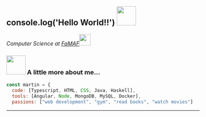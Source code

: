 <h2> console.log('Hello World!!') <img src="https://media.giphy.com/media/mGcNjsfWAjY5AEZNw6/giphy.gif" width="50"></h2>
<p><em>Computer Science at <a href="https://www.famaf.unc.edu.ar/">FaMAF</a><img src="https://media.giphy.com/media/fYSnHlufseco8Fh93Z/giphy.gif" width="30">
</em></p>





### <img src="https://media.giphy.com/media/VgCDAzcKvsR6OM0uWg/giphy.gif" width="50"> A little more about me...  

```javascript
const martin = {
  code: [Typescript, HTML, CSS, Java, Haskell],
  tools: [Angular, Node, MongoDB, MySQL, Docker],
  passions: ["web development", "gym", "read books", "watch movies"]
```


---
